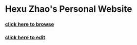 # Hexu Zhao's Personal Website
### [click here to browse](http://xichenpan.com/)
### [click here to edit](https://github.com/TarzanZhao/TarzanZhao.github.io/edit/master/docs/index.md)
